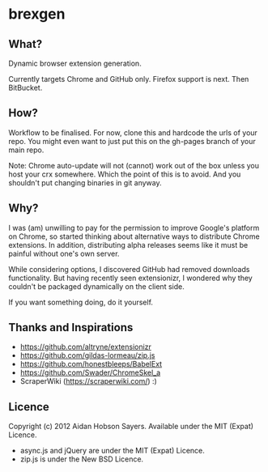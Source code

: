 
brexgen
=======

What?
-----
Dynamic browser extension generation.

Currently targets Chrome and GitHub only. Firefox support is next. Then BitBucket.

How?
----
Workflow to be finalised.
For now, clone this and hardcode the urls of your repo.
You might even want to just put this on the gh-pages branch of your main repo.

Note: Chrome auto-update will not (cannot) work out of the box unless you host
your crx somewhere. Which the point of this is to avoid. And you shouldn't put
changing binaries in git anyway.

Why?
-----
I was (am) unwilling to pay for the permission to improve Google's platform on
Chrome, so started thinking about alternative ways to distribute Chrome
extensions.
In addition, distributing alpha releases seems like it must be painful without
one's own server.

While considering options, I discovered GitHub had removed downloads
functionality. But having recently seen extensionizr, I wondered why they
couldn't be packaged dynamically on the client side.

If you want something doing, do it yourself.

Thanks and Inspirations
-----------------------
* https://github.com/altryne/extensionizr
* https://github.com/gildas-lormeau/zip.js
* https://github.com/honestbleeps/BabelExt
* https://github.com/Swader/ChromeSkel_a
* ScraperWiki (https://scraperwiki.com/) :)

Licence
-------
Copyright (c) 2012 Aidan Hobson Sayers.
Available under the MIT (Expat) Licence.

* async.js and jQuery are under the MIT (Expat) Licence.
* zip.js is under the New BSD Licence.
